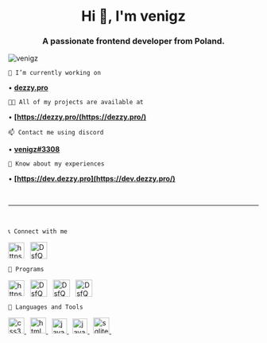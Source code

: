 <h1 align="center">Hi 👋, I'm venigz</h1>
<h3 align="center">A passionate frontend developer from Poland.</h3>

<p align="left"> <img src="https://komarev.com/ghpvc/?username=venigz&label=Profile%20views&color=0e75b6&style=flat" alt="venigz" /> </p>

	🔭 I’m currently working on
• **[dezzy.pro](https://dezzy.pro/)**
	
	👨‍💻 All of my projects are available at
• **[https://dezzy.pro/(https://dezzy.pro/)**
		
	📫 Contact me using discord
• **[venigz#3308](https://discord.com/users/875149437649977406/)**
	
	📄 Know about my experiences
• **[https://dev.dezzy.pro](https://dev.dezzy.pro/)**

<br>
<hr>
<br>

	📞 Connect with me
<p align="left">
<a href="https://www.youtube.com/channel/ucyhuqc2uqhyquk_oujwjvaw" target="blank"><img align="center" src="https://raw.githubusercontent.com/rahuldkjain/github-profile-readme-generator/master/src/images/icons/Social/youtube.svg" alt="https://www.youtube.com/channel/ucyhuqc2uqhyquk_oujwjvaw" height="32" width="32" /></a> &nbsp;
<a href="https://discord.com/users/716982970266812417/" target="blank"><img align="center" src="https://image.flaticon.com/icons/png/512/2111/2111370.png" alt="DsfQvAepvT" height="34" width="34" /></a>
</p>

	🔧 Programs
<p align="left">
<a href="https://www.youtube.com/channel/ucyhuqc2uqhyquk_oujwjvaw" target="blank"><img align="center" src="https://upload.wikimedia.org/wikipedia/commons/thumb/9/9c/IntelliJ_IDEA_Icon.svg/2048px-IntelliJ_IDEA_Icon.svg.png" alt="https://www.youtube.com/channel/ucyhuqc2uqhyquk_oujwjvaw" height="32" width="32" /></a> &nbsp;
<a href="https://www.youtube.com/channel/ucyhuqc2uqhyquk_oujwjvaw" target="blank"><img align="center" src="https://user-images.githubusercontent.com/11943860/46922575-7017cf80-cfe1-11e8-845a-0cd198fb546c.png" alt="DsfQvAepvT" height="34" width="34" /></a> &nbsp;
<a href="https://www.youtube.com/channel/ucyhuqc2uqhyquk_oujwjvaw" target="blank"><img align="center" src="https://upload.wikimedia.org/wikipedia/commons/thumb/9/9a/Visual_Studio_Code_1.35_icon.svg/1024px-Visual_Studio_Code_1.35_icon.svg.png" alt="DsfQvAepvT" height="34" width="34" /></a> &nbsp
<a href="https://www.youtube.com/channel/ucyhuqc2uqhyquk_oujwjvaw" target="blank"><img align="center" src="https://upload.wikimedia.org/wikipedia/commons/thumb/5/59/Visual_Studio_Icon_2019.svg/2060px-Visual_Studio_Icon_2019.svg.png" alt="DsfQvAepvT" height="34" width="34" /></a>
</p>

	📃 Languages and Tools
<p align="left"> <a href="https://www.youtube.com/channel/ucyhuqc2uqhyquk_oujwjvaw" target="_blank"> <img src="https://cdn.discordapp.com/attachments/853283212389122097/857394525735223327/images-removebg-preview_1.png" alt="css3" width="32" height="32"/> </a> &nbsp; <a href="https://www.youtube.com/channel/ucyhuqc2uqhyquk_oujwjvaw" target="_blank"> <img src="https://icons-for-free.com/iconfiles/png/512/icon++html+icon-1320194800994962643.png" alt="html5" width="32" height="32"/> </a> &nbsp; <a href="https://www.youtube.com/channel/ucyhuqc2uqhyquk_oujwjvaw" target="_blank"> <img src="https://cdn.icon-icons.com/icons2/2108/PNG/512/java_icon_130901.png" alt="java" width="30" height="30"/> </a> &nbsp; <a href="https://www.youtube.com/channel/ucyhuqc2uqhyquk_oujwjvaw" target="_blank"> <img src="https://cdn.iconscout.com/icon/free/png-512/javascript-2752148-2284965.png" alt="javascript" width="30" height="30"/> </a> &nbsp; <a href="https://www.youtube.com/channel/ucyhuqc2uqhyquk_oujwjvaw" target="_blank"> <img src="https://www.vectorlogo.zone/logos/sqlite/sqlite-icon.svg" alt="sqlite" width="32" height="32"/> </a> &nbsp; </p>


